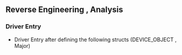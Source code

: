## Reverse Engineering , Analysis 

### Driver Entry 
- Driver Entry after defining the following structs (DEVICE_OBJECT , Major)
